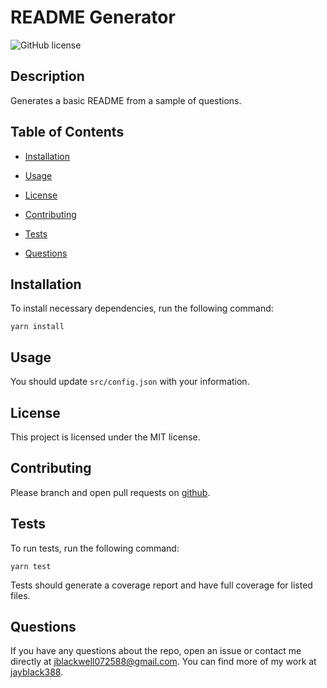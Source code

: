 # README Generator
![GitHub license](https://img.shields.io/badge/license-MIT-blue.svg)

## Description

Generates a basic README from a sample of questions.

## Table of Contents 

* [Installation](#installation)

* [Usage](#usage)

* [License](#license)

* [Contributing](#contributing)

* [Tests](#tests)

* [Questions](#questions)

## Installation

To install necessary dependencies, run the following command:

```
yarn install
```

## Usage

You should update `src/config.json` with your information.

## License

This project is licensed under the MIT license.
  
## Contributing

Please branch and open pull requests on [github](https://github.com/trilogy-project-group-blackwell/readme-generator).

## Tests

To run tests, run the following command:

```
yarn test
```

Tests should generate a coverage report and have full coverage for listed files.

## Questions

If you have any questions about the repo, open an issue or contact me directly at jblackwell072588@gmail.com. You can find more of my work at [jayblack388](https://github.com/jayblack388/).

